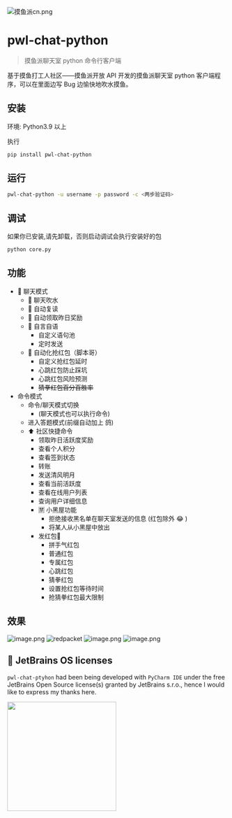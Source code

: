   ![摸鱼派cn.png](https://b3logfile.com/file/2023/05/摸鱼派-cn-owZQT8f.png)

# pwl-chat-python

> 摸鱼派聊天室 python 命令行客户端

基于摸鱼打工人社区——摸鱼派开放 API 开发的摸鱼派聊天室 python 客户端程序，可以在里面边写 Bug 边愉快地吹水摸鱼。

## 安装

环境: Python3.9 以上

执行

```bash
pip install pwl-chat-python
```

## 运行

```bash
pwl-chat-python -u username -p password -c <两步验证码>
```

## 调试

如果你已安装,请先卸载，否则启动调试会执行安装好的包

```bash
python core.py
```

## 功能

- 💬 聊天模式
  - 💬 聊天吹水
  - 🤖️ 自动复读
  - 🤖️ 自动领取昨日奖励
  - 🧠 自言自语
    - 自定义语句池
    - 定时发送
  - 🧧 自动化抢红包（脚本哥）
    - 自定义抢红包延时
    - 心跳红包防止踩坑
    - 心跳红包风险预测
    - ~~猜拳红包百分百胜率~~
- 命令模式
  - 命令/聊天模式切换
    - (聊天模式也可以执行命令)
  - 进入答题模式(前缀自动加上 鸽)
  - ⬆️ 社区快捷命令
    - 领取昨日活跃度奖励
    - 查看个人积分
    - 查看签到状态
    - 转账
    - 发送清风明月
    - 查看当前活跃度
    - 查看在线用户列表
    - 查询用户详细信息
    - 🈲️ 小黑屋功能
      - 拒绝接收黑名单在聊天室发送的信息 (红包除外 😂 )
      - 将某人从小黑屋中放出
    - 发红包🧧
      - 拼手气红包
      - 普通红包
      - 专属红包
      - 心跳红包
      - 猜拳红包
      - 设置抢红包等待时间
      - 抢猜拳红包最大限制

## 效果

![image.png](https://file.fishpi.cn/2023/06/image-d4da9bf7.png)
![redpacket](https://file.fishpi.cn/2023/06/image-d0ad7756.png)
![image.png](https://pwl.stackoverflow.wiki/2022/01/image-f74aae7e.png)
![image.png](https://pwl.stackoverflow.wiki/2022/01/image-1b685256.png)

## 🔑 JetBrains OS licenses

`pwl-chat-ptyhon` had been being developed with `PyCharm IDE` under the free JetBrains Open Source license(s) granted by JetBrains s.r.o., hence I would like to express my thanks here.

<a href="https://www.jetbrains.com/?from=pwl-chat-ptyhon" target="_blank"><img src="https://b3logfile.com/file/2021/05/jetbrains-variant-2-42d96aa4.png" width="250" align="middle"/></a>
